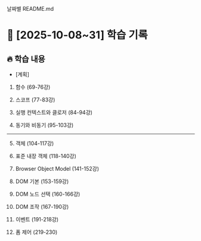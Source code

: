 날짜별 README.md

# 📅 [2025-10-08~31] 학습 기록

## 🔥 학습 내용

- [계획]

1. 함수 (69-76강)

2. 스코프 (77-83강)

3. 실행 컨텍스트와 클로저 (84-94강)

4. 동기와 비동기 (95-103강)

---

5. 객체 (104-117강)

6. 표준 내장 객체 (118-140강)

7. Browser Object Model (141-152강)

8. DOM 기본 (153-159강)

9. DOM 노드 선택 (160-166강)

10. DOM 조작 (167-190강)

11. 이벤트 (191-218강)

12. 폼 제어 (219-230)
